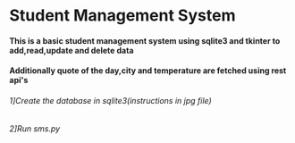 # Student Management System
#### This is a basic student management system using sqlite3 and tkinter to add,read,update and delete data
#### Additionally quote of the day,city and temperature are fetched using rest api's

###### 1]Create the database in sqlite3(instructions in jpg file)
###### 2]Run sms.py
